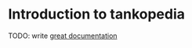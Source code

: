 # Introduction to tankopedia

TODO: write [great documentation](http://jacobian.org/writing/what-to-write/)
